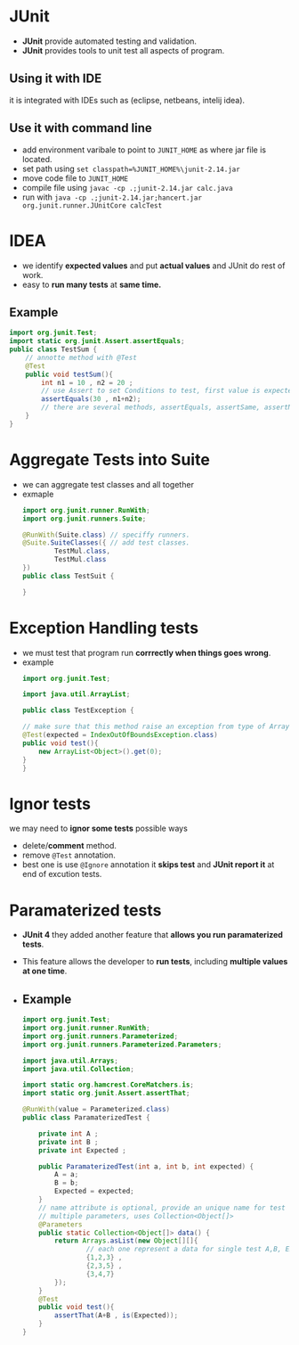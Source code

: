 # JUnit 
- **JUnit** provide automated testing and validation.
- **JUnit** provides tools to unit test all aspects of program.
## Using it with IDE
it is integrated with IDEs such as (eclipse, netbeans, intelij idea).

## Use it with command line 
- add environment varibale to point to `JUNIT_HOME`  as where jar file is located.
- set path using `set classpath=%JUNIT_HOME%\junit-2.14.jar`
- move code file to `JUNIT_HOME`
- compile file using `javac -cp .;junit-2.14.jar calc.java` 
- run with `java -cp .;junit-2.14.jar;hancert.jar org.junit.runner.JUnitCore calcTest` 


# IDEA 
- we identify **expected values** and put **actual values** and JUnit do rest of work.
- easy to **run many tests** at **same time.**

## Example 

``` java 
import org.junit.Test;
import static org.junit.Assert.assertEquals;
public class TestSum {
    // annotte method with @Test
    @Test 
    public void testSum(){
        int n1 = 10 , n2 = 20 ;
        // use Assert to set Conditions to test, first value is expected, second is actual
        assertEquals(30 , n1+n2);
        // there are several methods, assertEquals, assertSame, assertNull.  
    }
}
```


# Aggregate Tests into Suite 
- we can aggregate test classes and all together
- exmaple 
    ``` java
    import org.junit.runner.RunWith;
    import org.junit.runners.Suite;

    @RunWith(Suite.class) // speciffy runners. 
    @Suite.SuiteClasses({ // add test classes.
            TestMul.class,
            TestMul.class
    })
    public class TestSuit {

    }
   ```    

# Exception Handling tests
- we must test that program run **corrrectly when things goes wrong**.
- example 
    ``` java 
    import org.junit.Test;

    import java.util.ArrayList;

    public class TestException {

    // make sure that this method raise an exception from type of ArrayIndexOutOfBoundsException
    @Test(expected = IndexOutOfBoundsException.class)
    public void test(){
        new ArrayList<Object>().get(0);
    }
    }

    ```
# Ignor tests 
we may need to **ignor some tests** possible ways 
  - delete/**comment** method.
  - remove `@Test` annotation.
  - best one is use `@Ignore` annotation it **skips test** and **JUnit report it** at end of excution tests.  


# Paramaterized tests 
- **JUnit 4** they added another feature that **allows you run paramaterized tests**.
- This feature allows the developer to **run tests**, including **multiple values at one time**.


- ## Example 


    ``` java 
    import org.junit.Test;
    import org.junit.runner.RunWith;
    import org.junit.runners.Parameterized;
    import org.junit.runners.Parameterized.Parameters;

    import java.util.Arrays;
    import java.util.Collection;

    import static org.hamcrest.CoreMatchers.is;
    import static org.junit.Assert.assertThat;

    @RunWith(value = Parameterized.class)
    public class ParamaterizedTest {

        private int A ;
        private int B ;
        private int Expected ;

        public ParamaterizedTest(int a, int b, int expected) {
            A = a;
            B = b;
            Expected = expected;
        }
        // name attribute is optional, provide an unique name for test
        // multiple parameters, uses Collection<Object[]>
        @Parameters
        public static Collection<Object[]> data() {
            return Arrays.asList(new Object[][]{
                    // each one represent a data for single test A,B, Expected.
                    {1,2,3} ,
                    {2,3,5} ,
                    {3,4,7}
            });
        }
        @Test
        public void test(){
            assertThat(A+B , is(Expected));
        }
    }
    ```
